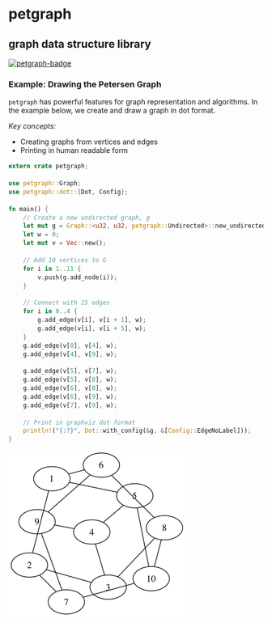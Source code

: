 # petgraph
## graph data structure library
[![petgraph-badge]][petgraph]

### Example: Drawing the Petersen Graph
`petgraph` has powerful features for graph representation and algorithms. 
In the example below, we create and draw a graph in dot format.

*Key concepts:*
* Creating graphs from vertices and edges
* Printing in human readable form

```rust
extern crate petgraph;

use petgraph::Graph;
use petgraph::dot::{Dot, Config};

fn main() {
    // Create a new undirected graph, g
    let mut g = Graph::<u32, u32, petgraph::Undirected>::new_undirected();
    let w = 0;
    let mut v = Vec::new();

    // Add 10 vertices to G
    for i in 1..11 {
        v.push(g.add_node(i));
    }
    
    // Connect with 15 edges
    for i in 0..4 {
        g.add_edge(v[i], v[i + 1], w);
        g.add_edge(v[i], v[i + 5], w);
    }
    g.add_edge(v[0], v[4], w);
    g.add_edge(v[4], v[9], w);

    g.add_edge(v[5], v[7], w);
    g.add_edge(v[5], v[8], w);
    g.add_edge(v[6], v[8], w);
    g.add_edge(v[6], v[9], w);
    g.add_edge(v[7], v[9], w);
    
    // Print in graphviz dot format
    println!("{:?}", Dot::with_config(&g, &[Config::EdgeNoLabel]));
}
```
![Petersen Graph](assets/graph.png)


<!-- Links -->

[petgraph-badge]: https://img.shields.io/crates/v/petgraph.svg?label=petgraph
[petgraph]: https://docs.rs/petgraph/0.4.3/petgraph/
